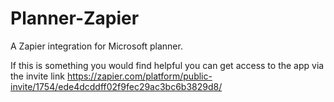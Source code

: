 # Planner-Zapier
A Zapier integration for Microsoft planner. 

If this is something you would find helpful you can get access to the app via the invite link 
https://zapier.com/platform/public-invite/1754/ede4dcddff02f9fec29ac3bc6b3829d8/